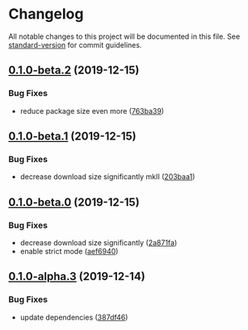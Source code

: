 # Changelog

All notable changes to this project will be documented in this file. See [standard-version](https://github.com/conventional-changelog/standard-version) for commit guidelines.

## [0.1.0-beta.2](https://github.com/herschel666/exif-loader/compare/v0.1.0-beta.1...v0.1.0-beta.2) (2019-12-15)


### Bug Fixes

* reduce package size even more ([763ba39](https://github.com/herschel666/exif-loader/commit/763ba39d923db992e1648466cf3711121a3e4f34))

## [0.1.0-beta.1](https://github.com/herschel666/exif-loader/compare/v0.1.0-beta.0...v0.1.0-beta.1) (2019-12-15)


### Bug Fixes

* decrease download size significantly mkII ([203baa1](https://github.com/herschel666/exif-loader/commit/203baa137cff702bd738d7d0e825260e773838c4))

## [0.1.0-beta.0](https://github.com/herschel666/exif-loader/compare/v0.1.0-alpha.3...v0.1.0-beta.0) (2019-12-15)


### Bug Fixes

* decrease download size significantly ([2a871fa](https://github.com/herschel666/exif-loader/commit/2a871fa374f5630c5fe285b02094c25ff32e02a6))
* enable strict mode ([aef6940](https://github.com/herschel666/exif-loader/commit/aef69408d09ccff964a0b3df7143565f85e8a8fa))

## [0.1.0-alpha.3](https://github.com/herschel666/exif-loader/compare/v0.1.0-alpha-2...v0.1.0-alpha.3) (2019-12-14)


### Bug Fixes

* update dependencies ([387df46](https://github.com/herschel666/exif-loader/commit/387df46d757bd5401128236fd934b6a69b440a98))

